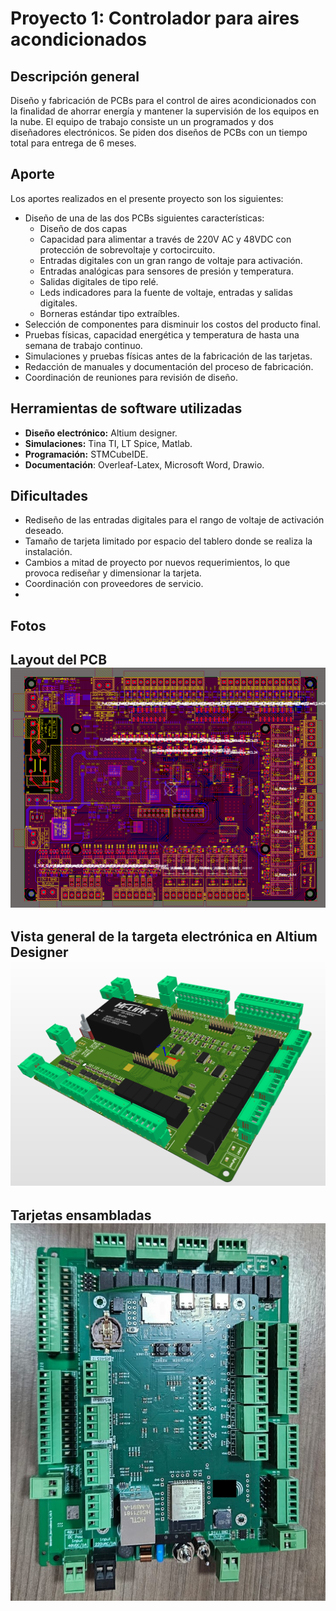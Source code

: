 # Proyecto 1: Controlador para aires acondicionados

## Descripción general
Diseño y fabricación de PCBs para el control de aires acondicionados con la finalidad de ahorrar energía y mantener la supervisión de los equipos en la nube.
El equipo de trabajo consiste un un programados y dos diseñadores electrónicos.
Se piden dos diseños de PCBs con un tiempo total para entrega de 6 meses.

## Aporte
Los aportes realizados en el presente proyecto son los siguientes:
-  Diseño de una de las dos PCBs siguientes características:
	- Diseño de dos capas 
	- Capacidad para alimentar a través de 220V AC y  48VDC con protección de sobrevoltaje y cortocircuito.
	- Entradas digitales con un gran rango de voltaje para activación.
	- Entradas analógicas para sensores de presión y temperatura.
	- Salidas digitales de tipo relé.
	- Leds indicadores para la fuente de voltaje, entradas y salidas digitales.
	-  Borneras estándar tipo extraíbles.
- Selección de componentes para disminuir los costos del producto final.
- Pruebas físicas, capacidad energética y temperatura de hasta una semana de trabajo continuo.
- Simulaciones y pruebas físicas antes de la fabricación de las tarjetas.
- Redacción de manuales y documentación del proceso de fabricación.
- Coordinación de reuniones para revisión de diseño.

## Herramientas de software utilizadas

- **Diseño electrónico:** Altium designer.
- **Simulaciones:** Tina TI, LT Spice, Matlab.
- **Programación:** STMCubeIDE.
- **Documentación**: Overleaf-Latex, Microsoft Word, Drawio. 

## Dificultades

- Rediseño de las entradas digitales para el rango de voltaje de activación deseado.
- Tamaño de tarjeta limitado por espacio del tablero donde se realiza la instalación.
- Cambios a mitad de proyecto por nuevos requerimientos, lo que provoca rediseñar y dimensionar la tarjeta.
- Coordinación con proveedores de servicio.
- 
## Fotos
Layout del PCB
![Layout](https://github.com/FarwayDot/Portfolio/blob/main/Proyecto1_Controller-For-Air-Conditioners/Proyecto1_Controller-For-Air-Conditioners_TopViewLayout.png?raw=true)
-
Vista general de la targeta electrónica en Altium Designer
![Vista general](https://github.com/FarwayDot/Portfolio/blob/main/Proyecto1_Controller-For-Air-Conditioners/Proyecto1_Controller-For-Air-Conditioners_GeneralView.png?raw=true)
-
Tarjetas ensambladas
![Vista genera físical](https://github.com/FarwayDot/Portfolio/blob/main/Proyecto1_Controller-For-Air-Conditioners/Proyecto1_Controller-For-Air-Conditioners_TopViewFisico.jpeg?raw=true)
-